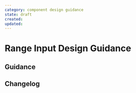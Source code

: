 ```yaml
---
category: component design guidance
state: draft
created: 
updated: 
---
```


# Range Input Design Guidance

## Guidance

## Changelog
